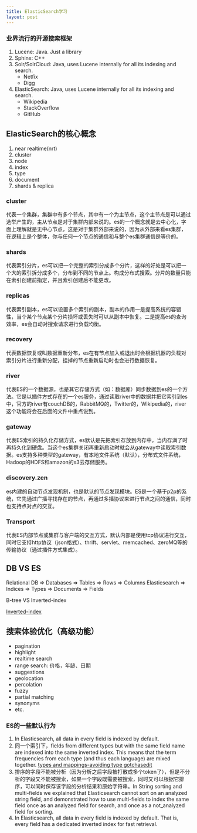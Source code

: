```yaml
---
title: ElasticSearch学习
layout: post
---
```


### 业界流行的开源搜索框架

1. Lucene: Java. Just a library
2. Sphinx: C++
3. Solr/SolrCloud: Java, uses Lucene internally for all its indexing and search.
	* Netfix
	* Digg
4. ElasticSearch: Java, uses Lucene internally for all its indexing and search.
	* Wikipedia
	* StackOverflow
	* GitHub


ElasticSearch的核心概念
-----------------------

1. near realtime(nrt)
2. cluster
3. node
4. index
5. type
6. document
7. shards & replica


### cluster 

代表一个集群，集群中有多个节点，其中有一个为主节点，这个主节点是可以通过选举产生的，主从节点是对于集群内部来说的。es的一个概念就是去中心化，字面上理解就是无中心节点，这是对于集群外部来说的，因为从外部来看es集群，在逻辑上是个整体，你与任何一个节点的通信和与整个es集群通信是等价的。 

### shards 

代表索引分片，es可以把一个完整的索引分成多个分片，这样的好处是可以把一个大的索引拆分成多个，分布到不同的节点上。构成分布式搜索。分片的数量只能在索引创建前指定，并且索引创建后不能更改。 

### replicas 

代表索引副本，es可以设置多个索引的副本，副本的作用一是提高系统的容错性，当个某个节点某个分片损坏或丢失时可以从副本中恢复。二是提高es的查询效率，es会自动对搜索请求进行负载均衡。 

### recovery 

代表数据恢复或叫数据重新分布，es在有节点加入或退出时会根据机器的负载对索引分片进行重新分配，挂掉的节点重新启动时也会进行数据恢复。 
### river 

代表ES的一个数据源，也是其它存储方式（如：数据库）同步数据到es的一个方法。它是以插件方式存在的一个es服务，通过读取river中的数据并把它索引到es中，官方的river有couchDB的，RabbitMQ的，Twitter的，Wikipedia的，river这个功能将会在后面的文件中重点说到。 

### gateway 

代表ES索引的持久化存储方式，es默认是先把索引存放到内存中，当内存满了时再持久化到硬盘。当这个es集群关闭再重新启动时就会从gateway中读取索引数据。es支持多种类型的gateway，有本地文件系统（默认），分布式文件系统，Hadoop的HDFS和amazon的s3云存储服务。 

### discovery.zen 

es内建的自动节点发现机制，也是默认的节点发现模块。ES是一个基于p2p的系统，它先通过广播寻找存在的节点，再通过多播协议来进行节点之间的通信，同时也支持点对点的交互。 

### Transport 

代表ES内部节点或集群与客户端的交互方式，默认内部是使用tcp协议进行交互，同时它支持http协议（json格式）、thrift、servlet、memcached、zeroMQ等的传输协议（通过插件方式集成）。

DB VS ES
--------

Relational DB  => Databases => Tables => Rows      => Columns
Elasticsearch  => Indices   => Types  => Documents => Fields

B-tree VS Inverted-index

[Inverted-index](http://www.elasticsearch.org/guide/en/elasticsearch/guide/current/inverted-index.html)


搜索体验优化（高级功能）
-----------------------

* pagination
* highlight
* realtime search
* range search: 价格，年龄、日期
* suggestions
* geolocation
* percolation
* fuzzy
* partial matching
* synonyms
* etc.

### ES的一些默认行为

1. In Elasticsearch, all data in every field is indexed by default.
2. 同一个索引下，fields from different types but with the same field name are indexed into the same inverted index. This means that the term frequencies from each type (and thus each language) are mixed together. [types and mappings-avoiding type gotchasedit](http://www.elasticsearch.org/guide/en/elasticsearch/guide/current/mapping.html#_avoiding_type_gotchas)
3. 排序的字段不能被分析（因为分析之后字段被打散成多个token了），但是不分析的字段又不能被搜索，如果一个字段既需要被搜索，同时又可以根据它排序，可以同时保存该字段的分析结果和原始字符串。In String sorting and multi-fields we explained that Elasticsearch cannot sort on an analyzed string field, and demonstrated how to use multi-fields to index the same field once as an analyzed field for search, and once as a not_analyzed field for sorting.
4. In Elasticsearch, all data in every field is indexed by default. That is, every field has a dedicated inverted index for fast retrieval. 


